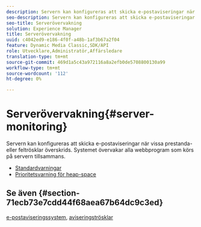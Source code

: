 ```yaml
---
description: Servern kan konfigureras att skicka e-postaviseringar när vissa prestanda- eller feltrösklar överskrids. Systemet övervakar alla webbprogram som körs på servern tillsammans.
seo-description: Servern kan konfigureras att skicka e-postaviseringar när vissa prestanda- eller feltrösklar överskrids. Systemet övervakar alla webbprogram som körs på servern tillsammans.
seo-title: Serverövervakning
solution: Experience Manager
title: Serverövervakning
uuid: c4042ed9-e186-4f0f-a48b-1af3b67a2f04
feature: Dynamic Media Classic,SDK/API
role: Utvecklare,Administratör,Affärsledare
translation-type: tm+mt
source-git-commit: 469d1a5c43a972116a8a2efb0de5708800130a99
workflow-type: tm+mt
source-wordcount: '112'
ht-degree: 0%

---
```



# Serverövervakning{#server-monitoring}

Servern kan konfigureras att skicka e-postaviseringar när vissa prestanda- eller feltrösklar överskrids. Systemet övervakar alla webbprogram som körs på servern tillsammans.

* [Standardvarningar](r-standard-alerts.md)
* [Prioritetsvarning för heap-space](c-heap-space-priority-alert.md)

## Se även {#section-71ecb73e7cdd44f68aea67b64dc9c3ed}

[e-postaviseringssystem](../../../../is-api/image-serving-api-ref/c-configuration-and-administration/c-server-settings/r-monitoring-and-alerting-system.md#reference-4b604b5f8b014ecca89cf55d8ebb2d39),  [aviseringströsklar](../../../../is-api/image-serving-api-ref/c-configuration-and-administration/c-server-settings/r-alert-thresholds.md#reference-a77d3f92f456419a878bf18782d38922)
